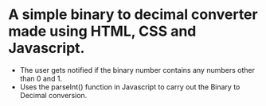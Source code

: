 # A simple binary to decimal converter made using HTML, CSS and Javascript.
- The user gets notified if the binary number contains any numbers other than 0 and 1.
- Uses the parseInt() function in Javascript to carry out the Binary to Decimal conversion.
 
